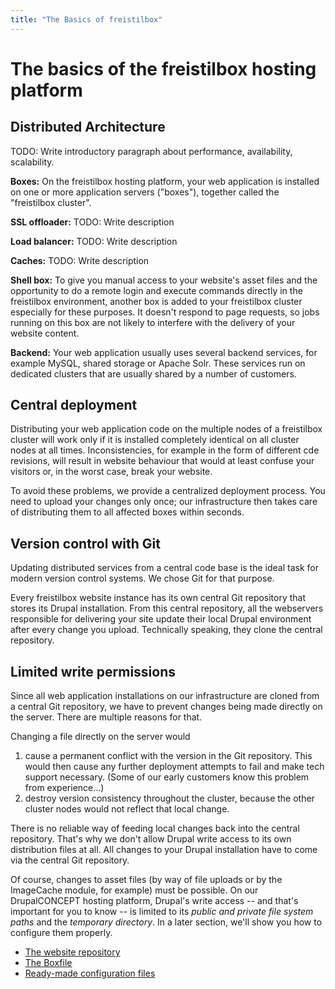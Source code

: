 ```yaml
---
title: "The Basics of freistilbox"
---
```


# The basics of the freistilbox hosting platform

## Distributed Architecture

TODO: Write introductory paragraph about performance, availability, scalability.

**Boxes:** On the freistilbox hosting platform, your web application is installed on one or more application servers ("boxes"), together called the "freistilbox cluster". 

**SSL offloader:** TODO: Write description

**Load balancer:** TODO: Write description

**Caches:** TODO: Write description

**Shell box:** To give you manual access to your website's asset files and the opportunity to do a remote login and execute commands directly in the freistilbox environment, another box is added to your freistilbox cluster especially for these purposes. It doesn't respond to page requests, so jobs running on this box are not likely to interfere with the delivery of your website content.

**Backend:** Your web application usually uses several backend services, for example MySQL, shared storage or Apache Solr. These services run on dedicated clusters that are usually shared by a number of customers.




## Central deployment

Distributing your web application code on the multiple nodes of a freistilbox cluster will work only if it is installed completely identical on all cluster nodes at all times. Inconsistencies, for example in the form of different cde revisions, will result in website behaviour that would at least confuse your visitors or, in the worst case, break your website. 

To avoid these problems, we provide a centralized deployment process. You need to upload your changes only once; our infrastructure then takes care of distributing them to all affected boxes within seconds.


## Version control with Git

Updating distributed services from a central code base is the ideal task for modern version control systems. We chose Git for that purpose.

Every freistilbox website instance has its own central Git repository that stores its Drupal installation. From this central repository, all the webservers responsible for delivering your site update their local Drupal environment after every change you upload. Technically speaking, they clone the central repository.


## Limited write permissions

Since all web application installations on our infrastructure are cloned from a central Git repository, we have to prevent changes being made directly on the server. There are multiple reasons for that.

Changing a file directly on the server would

1. cause a permanent conflict with the version in the Git repository. This would then cause any further deployment attempts to fail and make tech support necessary. (Some of our early customers know this problem from experience...)
2. destroy version consistency throughout the cluster, because the other cluster nodes would not reflect that local change.

There is no reliable way of feeding local changes back into the central repository. That's why we don't allow Drupal write access to its own distribution files at all. All changes to your Drupal installation have to come via the central Git repository.

Of course, changes to asset files (by way of file uploads or by the ImageCache module, for example) must be possible. On our DrupalCONCEPT hosting platform, Drupal's write access -- and that's important for you to know -- is limited to its *public and private file system paths* and the *temporary directory*. In a later section, we'll show you how to configure them properly.




* [The website repository](repository/)
* [The Boxfile](boxfile/)
* [Ready-made configuration files](includes/)
